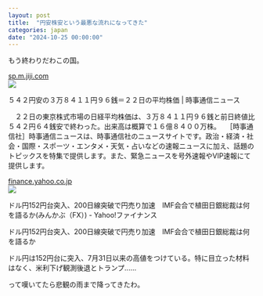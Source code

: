 ```yaml
---
layout: post
title:  "円安株安という最悪な流れになってきた"
categories: japan
date: "2024-10-25 00:00:00"
---
```


もう終わりだわこの国。


<div class="card">
  <a href="https://sp.m.jiji.com/article/show/3367390"></a>
  <div class="card__header">
    <a href="https://sp.m.jiji.com/article/show/3367390">sp.m.jiji.com</a>
  </div>
  <div class="card__image">
    <img src="https://sp.m.jiji.com/summary_large_image.png">
  </div>
  <div class="card__title">
    <p>５４２円安の３万８４１１円９６銭＝２２日の平均株価 | 時事通信ニュース</p>
  </div>
  <div class="card__description">
    <p>　２２日の東京株式市場の日経平均株価は、３万８４１１円９６銭と前日終値比５４２円６４銭安で終わった。出来高は概算で１６億８４００万株。　
［時事通信社］時事通信ニュースは、時事通信社のニュースサイトです。政治・経済・社会・国際・スポーツ・エンタメ・天気・占いなどの速報ニュースに加え、話題のトピックスを特集で提供します。また、緊急ニュースを号外速報やVIP速報にて提供します。</p>
  </div>
</div>



<div class="card">
  <a href="https://finance.yahoo.co.jp/news/detail/4011a7e34f3369502e3d34a4f15adf5d716d9ec6"></a>
  <div class="card__header">
    <a href="https://finance.yahoo.co.jp/news/detail/4011a7e34f3369502e3d34a4f15adf5d716d9ec6">finance.yahoo.co.jp</a>
  </div>
  <div class="card__image">
    <img src="https://s.yimg.jp/images/finance/common/image/ogp.png">
  </div>
  <div class="card__title">
    <p>ドル円152円台突入、200日線突破で円売り加速　IMF会合で植田日銀総裁は何を語るか(みんかぶ（FX）) - Yahoo!ファイナンス</p>
  </div>
  <div class="card__description">
    <p>ドル円152円台突入、200日線突破で円売り加速　IMF会合で植田日銀総裁は何を語るか

ドル円は152円台に突入、7月31日以来の高値をつけている。特に目立った材料はなく、米利下げ観測後退とトランプ......</p>
  </div>
</div>


って嘆いてたら悲観の雨まで降ってきたわ。

